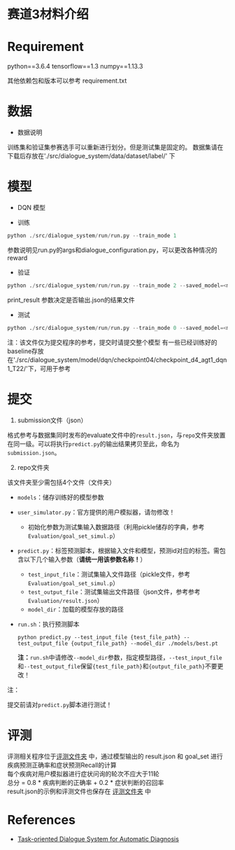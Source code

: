 # 赛道3材料介绍
# Requirement

python==3.6.4
tensorflow==1.3
numpy==1.13.3

其他依赖包和版本可以参考 requirement.txt

# 数据

* 数据说明

训练集和验证集参赛选手可以重新进行划分。但是测试集是固定的。
数据集请在下载后存放在'./src/dialogue_system/data/dataset/label/' 下

# 模型

- DQN 模型
* 训练
```python
python ./src/dialogue_system/run/run.py --train_mode 1
 ```
参数说明见run.py的args和dialogue_configuration.py，可以更改各种情况的reward

* 验证
```python
python ./src/dialogue_system/run/run.py --train_mode 2 --saved_model=<model_dir> --print_result 1
 ```
print_result 参数决定是否输出.json的结果文件
* 测试
```python
python ./src/dialogue_system/run/run.py --train_mode 0 --saved_model=<model_dir> --print_result 1
 ```
 
注：该文件仅为提交程序的参考，提交时请提交整个模型
    有一些已经训练好的baseline存放在'./src/dialogue_system/model/dqn/checkpoint04/checkpoint_d4_agt1_dqn1_T22/'下，可用于参考


# 提交
1. submission文件（json）

格式参考与数据集同时发布的evaluate文件中的`result.json`，与`repo`文件夹放置在同一级。可以将执行`predict.py`的输出结果拷贝至此，命名为`submission.json`。

2. repo文件夹

该文件夹至少需包括4个文件（文件夹）

- `models`：储存训练好的模型参数

- `user_simulator.py`：官方提供的用户模拟器，请勿修改！

  - 初始化参数为测试集输入数据路径（利用pickle储存的字典，参考`Evaluation/goal_set_simul.p`）

- `predict.py`：标签预测脚本，根据输入文件和模型，预测id对应的标签。需包含以下几个输入参数（**请统一用该参数名称！**）

  - `test_input_file`：测试集输入文件路径（pickle文件，参考`Evaluation/goal_set_simul.p`）
  - `test_output_file`：测试集输出文件路径（json文件，参考参考`Evaluation/result.json`）
  - `model_dir`：加载的模型存放的路径

- `run.sh`：执行预测脚本

  ```shell
  python predict.py --test_input_file {test_file_path} --test_output_file {output_file_path} --model_dir ./models/best.pt
  ```

  **注：**`run.sh`中请修改`--model_dir`参数，指定模型路径，`--test_input_file`和`--test_output_file`保留`{test_file_path}`和`{output_file_path}`不要更改！

注：

提交前请对`predict.py`脚本进行测试！


# 评测
评测相关程序位于[评测文件夹](./MedicalChatbot-track3//Evaluation/) 中，通过模型输出的 result.json 和 goal_set 进行疾病预测正确率和症状预测Recall的计算  
每个疾病对用户模拟器进行症状问询的轮次不应大于11轮  
 总分 = 0.8 * 疾病判断的正确率 + 0.2 * 症状判断的召回率  
result.json的示例和评测文件也保存在	[评测文件夹](./MedicalChatbot-track3//Evaluation/) 中

# References

- [Task-oriented Dialogue System for Automatic Diagnosis](http://www.aclweb.org/anthology/P18-2033)
